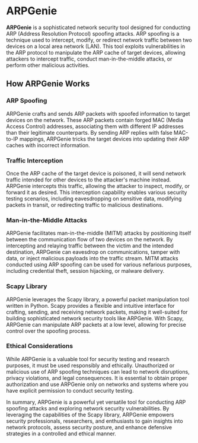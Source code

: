 # ARPGenie

**ARPGenie** is a sophisticated network security tool designed for conducting ARP (Address Resolution Protocol) spoofing attacks. ARP spoofing is a technique used to intercept, modify, or redirect network traffic between two devices on a local area network (LAN). This tool exploits vulnerabilities in the ARP protocol to manipulate the ARP cache of target devices, allowing attackers to intercept traffic, conduct man-in-the-middle attacks, or perform other malicious activities.

## How ARPGenie Works

### ARP Spoofing

ARPGenie crafts and sends ARP packets with spoofed information to target devices on the network. These ARP packets contain forged MAC (Media Access Control) addresses, associating them with different IP addresses than their legitimate counterparts. By sending ARP replies with false MAC-to-IP mappings, ARPGenie tricks the target devices into updating their ARP caches with incorrect information.

### Traffic Interception

Once the ARP cache of the target device is poisoned, it will send network traffic intended for other devices to the attacker's machine instead. ARPGenie intercepts this traffic, allowing the attacker to inspect, modify, or forward it as desired. This interception capability enables various security testing scenarios, including eavesdropping on sensitive data, modifying packets in transit, or redirecting traffic to malicious destinations.

### Man-in-the-Middle Attacks

ARPGenie facilitates man-in-the-middle (MITM) attacks by positioning itself between the communication flow of two devices on the network. By intercepting and relaying traffic between the victim and the intended destination, ARPGenie can eavesdrop on communications, tamper with data, or inject malicious payloads into the traffic stream. MITM attacks conducted using ARP spoofing can be used for various nefarious purposes, including credential theft, session hijacking, or malware delivery.

### Scapy Library

ARPGenie leverages the Scapy library, a powerful packet manipulation tool written in Python. Scapy provides a flexible and intuitive interface for crafting, sending, and receiving network packets, making it well-suited for building sophisticated network security tools like ARPGenie. With Scapy, ARPGenie can manipulate ARP packets at a low level, allowing for precise control over the spoofing process.

### Ethical Considerations

While ARPGenie is a valuable tool for security testing and research purposes, it must be used responsibly and ethically. Unauthorized or malicious use of ARP spoofing techniques can lead to network disruptions, privacy violations, and legal consequences. It is essential to obtain proper authorization and use ARPGenie only on networks and systems where you have explicit permission to conduct security testing.

In summary, ARPGenie is a powerful yet versatile tool for conducting ARP spoofing attacks and exploring network security vulnerabilities. By leveraging the capabilities of the Scapy library, ARPGenie empowers security professionals, researchers, and enthusiasts to gain insights into network protocols, assess security posture, and enhance defensive strategies in a controlled and ethical manner.
